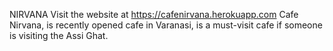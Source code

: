 NIRVANA
Visit the website at https://cafenirvana.herokuapp.com
Cafe Nirvana, is recently opened cafe in Varanasi, is a must-visit 
cafe if someone is visiting the Assi Ghat.